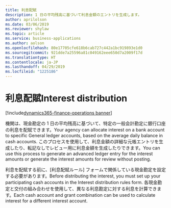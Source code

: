 ```yaml
---
title: 利息配賦
description: 1 日の平均残高に基づいて利息金額のエントリを生成します。
author: aprilolson
ms.date: 03/06/2019
ms.reviewer: shylaw
ms.topic: article
ms.service: business-applications
ms.author: aolson
ms.openlocfilehash: 80e17705cfe618b6cab727c442a1bc919893e1d0
ms.sourcegitcommit: 921dde7a25596a81c049162eee650d7a2009f17d
ms.translationtype: HT
ms.contentlocale: ja-JP
ms.lasthandoff: 04/29/2019
ms.locfileid: "1225186"
---
```

# <a name="interest-distribution"></a><span data-ttu-id="72d14-103">利息配賦</span><span class="sxs-lookup"><span data-stu-id="72d14-103">Interest distribution</span></span> 
[!include[dynamics365-finance-operations banner](../includes/dynamics365-finance-operations.md)]


<span data-ttu-id="72d14-104">機関は、現金勘定の 1 日の平均残高に基づいて、特定の一般会計勘定に銀行口座の利息を配賦できます。</span><span class="sxs-lookup"><span data-stu-id="72d14-104">Your agency can allocate interest on a bank account to specific General ledger accounts, based on the average daily balance in cash accounts.</span></span> <span data-ttu-id="72d14-105">このプロセスを使用して、利息金額の詳細な元帳エントリを生成したり、転記なしでレビュー用に利息金額を生成したりできます。</span><span class="sxs-lookup"><span data-stu-id="72d14-105">You can use this process to generate an advanced ledger entry for the interest amounts or generate the interest amounts for review without posting.</span></span>

<span data-ttu-id="72d14-106">利息を配賦する前に、[利息配賦ルール] フォームで関係している現金勘定を設定する必要があります。</span><span class="sxs-lookup"><span data-stu-id="72d14-106">Before distributing the interest, you must set up your participating cash accounts in the Interest distribution rules form.</span></span> <span data-ttu-id="72d14-107">各現金勘定と交付の組み合わせを使用して、異なる利息勘定に対する利息を計算できます。</span><span class="sxs-lookup"><span data-stu-id="72d14-107">Each cash account and grant combination can be used to calculate interest for a different interest account.</span></span>

